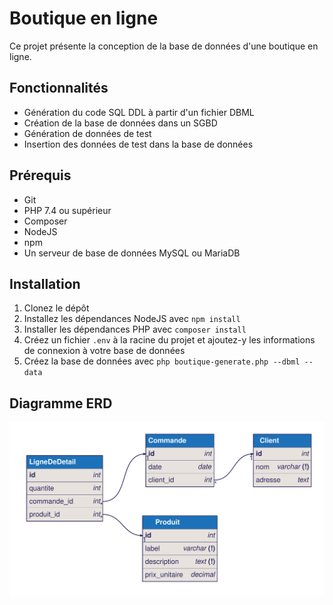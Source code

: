 # Boutique en ligne

Ce projet présente la conception de la base de données d'une boutique en ligne.

## Fonctionnalités

- Génération du code SQL DDL à partir d'un fichier DBML
- Création de la base de données dans un SGBD
- Génération de données de test
- Insertion des données de test dans la base de données

## Prérequis

- Git
- PHP 7.4 ou supérieur
- Composer
- NodeJS
- npm
- Un serveur de base de données MySQL ou MariaDB

## Installation

1. Clonez le dépôt
2. Installez les dépendances NodeJS avec `npm install`
3. Installer les dépendances PHP avec `composer install`
4. Créez un fichier `.env` à la racine du projet et ajoutez-y les informations de connexion à votre base de données
5. Créez la base de données avec `php boutique-generate.php --dbml --data`

## Diagramme ERD

![Diagramme ERD](boutique-erd.svg)